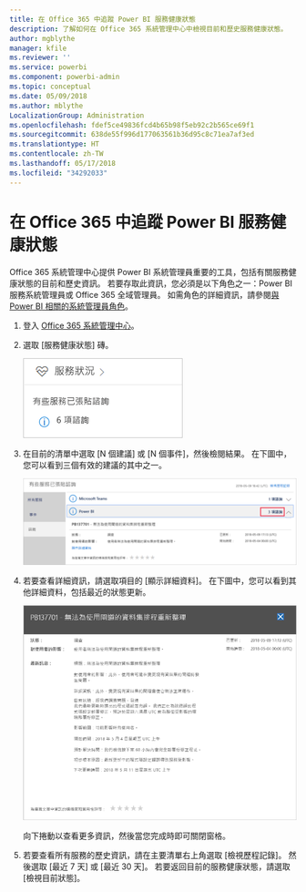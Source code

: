```yaml
---
title: 在 Office 365 中追蹤 Power BI 服務健康狀態
description: 了解如何在 Office 365 系統管理中心中檢視目前和歷史服務健康狀態。
author: mgblythe
manager: kfile
ms.reviewer: ''
ms.service: powerbi
ms.component: powerbi-admin
ms.topic: conceptual
ms.date: 05/09/2018
ms.author: mblythe
LocalizationGroup: Administration
ms.openlocfilehash: fdef5ce49836fcd4b65b98f5eb92c2b565ce69f1
ms.sourcegitcommit: 638de55f996d177063561b36d95c8c71ea7af3ed
ms.translationtype: HT
ms.contentlocale: zh-TW
ms.lasthandoff: 05/17/2018
ms.locfileid: "34292033"
---
```

# <a name="track-power-bi-service-health-in-office-365"></a>在 Office 365 中追蹤 Power BI 服務健康狀態

Office 365 系統管理中心提供 Power BI 系統管理員重要的工具，包括有關服務健康狀態的目前和歷史資訊。 若要存取此資訊，您必須是以下角色之一：Power BI 服務系統管理員或 Office 365 全域管理員。 如需角色的詳細資訊，請參閱[與 Power BI 相關的系統管理員角色](service-admin-administering-power-bi-in-your-organization.md#administrator-roles-related-to-power-bi)。


1. 登入 [Office 365 系統管理中心](https://portal.office.com/adminportal)。

2. 選取 [服務健康狀態] 磚。

    ![[服務健康狀態] 磚](media/service-admin-health/service-health-tile.png)

3. 在目前的清單中選取 [N 個建議] 或 [N 個事件]，然後檢閱結果。 在下圖中，您可以看到三個有效的建議的其中之一。

    ![有效的建議](media/service-admin-health/active-advisories.png)

4. 若要查看詳細資訊，請選取項目的 [顯示詳細資料]。 在下圖中，您可以看到其他詳細資料，包括最近的狀態更新。

    ![建議的詳細資料](media/service-admin-health/advisory-details.png)

    向下捲動以查看更多資訊，然後當您完成時即可關閉窗格。

5. 若要查看所有服務的歷史資訊，請在主要清單右上角選取 [檢視歷程記錄]。 然後選取 [最近 7 天] 或 [最近 30 天]。 若要返回目前的服務健康狀態，請選取 [檢視目前狀態]。